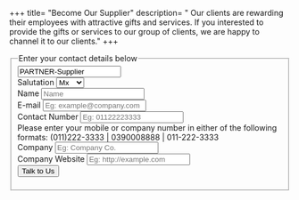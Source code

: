 +++
title= "Become Our Supplier"
description= " Our clients are rewarding their employees with attractive gifts and services. If you interested to provide the gifts or services to our group of clients, we are happy to channel it to our clients."
+++

<fieldset>
  <legend>Enter your contact details below</legend>
  <form action="https://formspree.io/wilson@sandfil.com" method="post">
    <div class="invisible"><input type="text" name="Submission type" value="PARTNER-Supplier"></div> <!-- Hidden inout for form data  -->
  <div class="form-item">
    <label>Salutation</label>
    <select class="small" name="(PARTNER-Supplier) Salutation">
      <option value="Mx">Mx</option>
      <option value="Miss">Miss</option>
      <option value="Mrs">Mrs</option>
      <option value="Mr">Mr</option>
    </select>
  </div>
  <div class="form-item">
    <label>Name</label>
    <input type="text" name="(PARTNER-Supplier) Name" placeholder="Name" required/>
  </div>
  <div class="form-item">
    <label>E-mail<span class="req"></span></label>
    <input type="email" name="(PARTNER-Supplier) Email" placeholder="Eg: example@company.com" required/>
  </div>
  <div class="form-item">
    <label>Contact Number</label>
    <input type="tel" name="(PARTNER-Supplier) Number" placeholder="Eg: 01122223333" pattern="^(1?)(-| ?)(\()?([0-9]{3})(\)|-| |\)-|\) )?([0-9]{3})(-| )?([0-9]{4}|[0-9]{4})$">
    <div class="desc">Please enter your mobile or company number in either of the following formats: (011)222-3333 | 0390008888 | 011-222-3333 </div>
  </div>
  <div class="form-item">
    <label>Company</label>
    <input type="text" name="(PARTNER-Supplier) Company" placeholder="Eg: Company Co." required/>
  </div>
  <div class="form-item">
    <label>Company Website</label>
    <input type="url" name="(PARTNER-Supplier) Website" placeholder="Eg: http://example.com" />
  </div>
  <input type="hidden" name="_next" value="/thankyou/partner" />
  <input type="submit" value="Talk to Us" class="button primary width-100">
  </form>
</fieldset>

